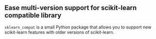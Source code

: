 ## Ease multi-version support for scikit-learn compatible library

`sklearn_compat` is a small Python package that allows you to support new
scikit-learn features with older versions of scikit-learn.
